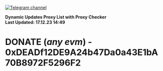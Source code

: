 [![Telegram channel](https://img.shields.io/endpoint?url=https://runkit.io/damiankrawczyk/telegram-badge/branches/master?url=https://t.me/n4z4v0d)](https://t.me/n4z4v0d) 

**Dynamic Updates Proxy List with Proxy Checker**  
**Last Updated: 17.12.23 14:49**

# DONATE (_any evm_) - 0xDEADf12DE9A24b47Da0a43E1bA70B8972F5296F2
